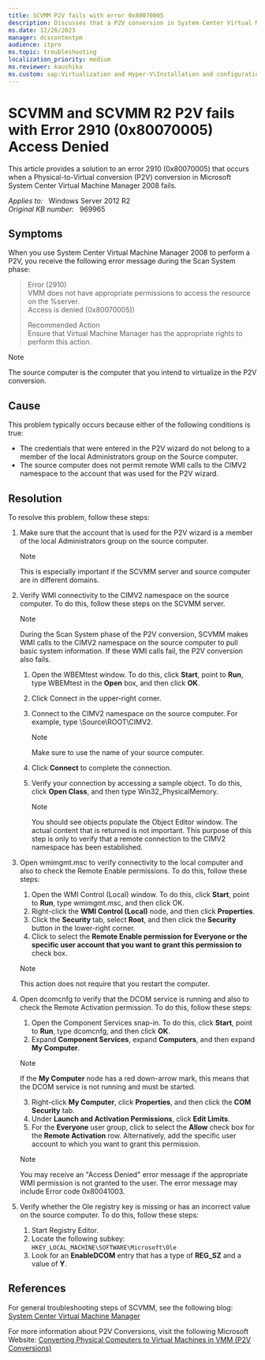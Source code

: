 ```yaml
---
title: SCVMM P2V fails with error 0x80070005
description: Discusses that a P2V conversion in System Center Virtual Machine Manager 2008 fails and returns an error 2910 (0x80070005).
ms.date: 12/26/2023
manager: dcscontentpm
audience: itpro
ms.topic: troubleshooting
localization_priority: medium
ms.reviewer: kaushika
ms.custom: sap:Virtualization and Hyper-V\Installation and configuration of Hyper-V, csstroubleshoot
---
```

# SCVMM and SCVMM R2 P2V fails with Error 2910 (0x80070005) Access Denied

This article provides a solution to an error 2910 (0x80070005) that occurs when a Physical-to-Virtual conversion (P2V) conversion in Microsoft System Center Virtual Machine Manager 2008 fails.

_Applies to:_ &nbsp; Windows Server 2012 R2  
_Original KB number:_ &nbsp; 969965

## Symptoms

When you use System Center Virtual Machine Manager 2008 to perform a P2V, you receive the following error message during the Scan System phase:

> Error (2910)  
VMM does not have appropriate permissions to access the resource on the %server.  
Access is denied (0x80070005))
>
> Recommended Action  
Ensure that Virtual Machine Manager has the appropriate rights to perform this action.

> [!NOTE]
> The source computer is the computer that you intend to virtualize in the P2V conversion.

## Cause

This problem typically occurs because either of the following conditions is true:

- The credentials that were entered in the P2V wizard do not belong to a member of the local Administrators group on the Source computer.
- The source computer does not permit remote WMI calls to the CIMV2 namespace to the account that was used for the P2V wizard.

## Resolution

To resolve this problem, follow these steps:

1. Make sure that the account that is used for the P2V wizard is a member of the local Administrators group on the source computer.

    > [!NOTE]
    > This is especially important if the SCVMM server and source computer are in different domains.
2. Verify WMI connectivity to the CIMV2 namespace on the source computer. To do this, follow these steps on the SCVMM server.

    > [!NOTE]
    > During the Scan System phase of the P2V conversion, SCVMM makes WMI calls to the CIMV2 namespace on the source computer to pull basic system information. If these WMI calls fail, the P2V conversion also fails.
    1. Open the WBEMtest window. To do this, click **Start**, point to **Run**, type WBEMtest in the **Open** box, and then click **OK**.
    2. Click Connect in the upper-right corner.
    3. Connect to the CIMV2 namespace on the source computer. For example, type \\Source\ROOT\CIMV2.

        > [!NOTE]
        > Make sure to use the name of your source computer.
    4. Click **Connect** to complete the connection.
    5. Verify your connection by accessing a sample object. To do this, click **Open Class**, and then type Win32_PhysicalMemory.
    
        > [!NOTE]
        > You should see objects populate the Object Editor window. The actual content that is returned is not important. This purpose of this step is only to verify that a remote connection to the CIMV2 namespace has been established.
3. Open wmimgmt.msc to verify connectivity to the local computer and also to check the Remote Enable permissions. To do this, follow these steps:
    1. Open the WMI Control (Local) window. To do this, click **Start**, point to **Run**, type wmimgmt.msc, and then click OK.
    2. Right-click the **WMI Control (Local)** node, and then click **Properties**.
    3. Click the **Security** tab, select **Root**, and then click the **Security** button in the lower-right corner.
    4. Click to select the **Remote Enable permission for Everyone or the specific user account that you want to grant this permission to** check box.
    
    > [!NOTE]
    > This action does not require that you restart the computer.
4. Open dcomcnfg to verify that the DCOM service is running and also to check the Remote Activation permission. To do this, follow these steps:
    1. Open the Component Services snap-in. To do this, click **Start**, point to **Run**, type dcomcnfg, and then click **OK**.
    2. Expand **Component Services**, expand **Computers**, and then expand **My Computer**.
    
      > [!NOTE]
      > If the **My Computer** node has a red down-arrow mark, this means that the DCOM service is not running and must be started.
    3. Right-click **My Computer**, click **Properties**, and then click the **COM Security** tab.
    4. Under **Launch and Activation Permissions**, click **Edit Limits**.
    5. For the **Everyone** user group, click to select the **Allow** check box for the **Remote Activation** row. Alternatively, add the specific user account to which you want to grant this permission.
    
      > [!NOTE]
      > You may receive an "Access Denied" error message if the appropriate WMI permission is not granted to the user. The error message may include Error code 0x80041003.
5. Verify whether the Ole registry key is missing or has an incorrect value on the source computer. To do this, follow these steps:
    1. Start Registry Editor.
    2. Locate the following subkey: `HKEY_LOCAL_MACHINE\SOFTWARE\Microsoft\Ole` 
    3. Look for an **EnableDCOM** entry that has a type of **REG_SZ** and a value of **Y**.

## References

For general troubleshooting steps of SCVMM, see the following blog: [System Center Virtual Machine Manager](https://blogs.technet.com/b/scvmmcallback/archive/2009/03/26/system-center-virtual-machine-manager.aspx) 

For more information about P2V Conversions, visit the following Microsoft Website: [Converting Physical Computers to Virtual Machines in VMM (P2V Conversions)](https://technet.microsoft.com/library/bb963740.aspx)

